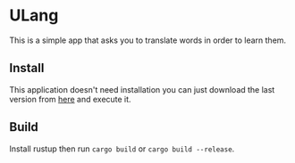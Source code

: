 # ULang
This is a simple app that asks you to translate words in order to learn them.
## Install
This application doesn't need installation you can just download the last version from [here](https://www.github.com/milvusAquila/u-lang-native/release/latest) and execute it.
## Build
Install rustup then run `cargo build` or `cargo build --release`.
